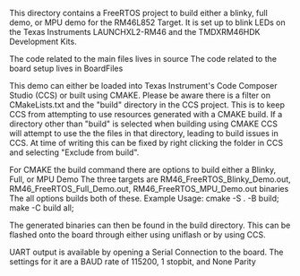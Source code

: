 This directory contains a FreeRTOS project to build either a blinky, full demo, or MPU demo for the RM46L852 Target. 
It is set up to blink LEDs on the Texas Instruments LAUNCHXL2-RM46 and the TMDXRM46HDK Development Kits.

The code related to the main files lives in source
The code related to the board setup lives in BoardFiles

This demo can either be loaded into Texas Instrument's Code Composer Studio (CCS) or built using CMAKE. 
Please be aware there is a filter on CMakeLists.txt and the "build" directory in the CCS project. 
This is to keep CCS from attempting to use resources generated with a CMAKE build.
If a directory other than "build" is selected when building using CMAKE CCS will attempt to use the the files in that directory, leading to build issues in CCS.
At time of writing this can be fixed by right clicking the folder in CCS and selecting "Exclude from build".

For CMAKE the build command there are options to build either a Blinky, Full, or MPU Demo
The three targets are RM46_FreeRTOS_Blinky_Demo.out, RM46_FreeRTOS_Full_Demo.out, RM46_FreeRTOS_MPU_Demo.out binaries
The all options builds both of these.
Example Usage:
    cmake -S . -B build;
    make -C build all;

The generated binaries can then be found in the build directory.
This can be flashed onto the board through either using uniflash or by using CCS.

UART output is available by opening a Serial Connection to the board. 
The settings for it are a BAUD rate of 115200, 1 stopbit, and None Parity

